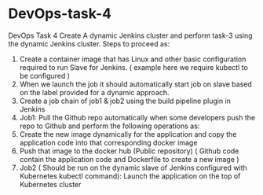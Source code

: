# DevOps-task-4
DevOps Task 4
Create A dynamic Jenkins cluster and perform task-3 using the dynamic Jenkins cluster.
Steps to proceed as:

1. Create a container image that has Linux and other basic configuration required to run Slave for Jenkins. ( example here we require kubectl to be configured )
2. When we launch the job it should automatically start job on slave based on the label provided for a dynamic approach.
3. Create a job chain of job1 & job2 using the build pipeline plugin in Jenkins
4. Job1: Pull the Github repo automatically when some developers push the repo to Github and perform the following operations as:
1. Create the new image dynamically for the application and copy the application code into that corresponding docker image
2. Push that image to the docker hub (Public repository)
( Github code contain the application code and Dockerfile to create a new image )
5. Job2 ( Should be run on the dynamic slave of Jenkins configured with Kubernetes kubectl command): Launch the application on the top of Kubernetes cluster
